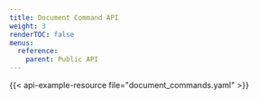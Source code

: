 ```yaml
---
title: Document Command API
weight: 3
renderTOC: false
menus:
  reference:
    parent: Public API
---
```


{{< api-example-resource file="document_commands.yaml" >}}
